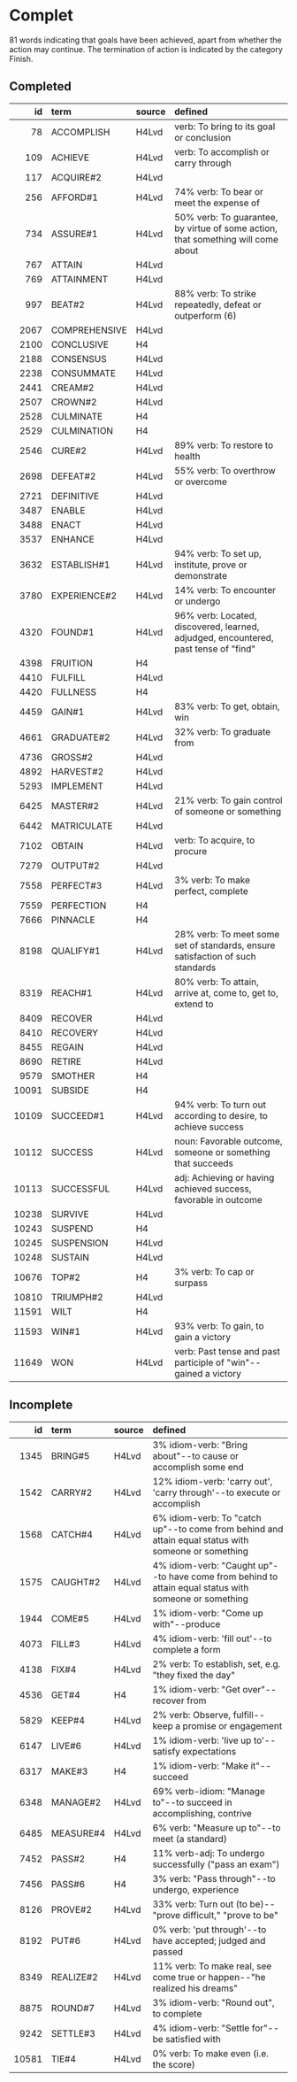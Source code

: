 # Complet

81 words indicating that goals have been achieved, apart from whether the action may continue. The termination of action is indicated by the category Finish.

## Completed

|    id | term          | source   | defined                                                                             |
|------:|:--------------|:---------|:------------------------------------------------------------------------------------|
|    78 | ACCOMPLISH    | H4Lvd    | verb: To bring to its goal or conclusion                                            |
|   109 | ACHIEVE       | H4Lvd    | verb: To accomplish or carry through                                                |
|   117 | ACQUIRE#2     | H4Lvd    |                                                                                     |
|   256 | AFFORD#1      | H4Lvd    | 74% verb: To bear or meet the expense of                                            |
|   734 | ASSURE#1      | H4Lvd    | 50% verb: To guarantee, by virtue of some action, that something will come about    |
|   767 | ATTAIN        | H4Lvd    |                                                                                     |
|   769 | ATTAINMENT    | H4Lvd    |                                                                                     |
|   997 | BEAT#2        | H4Lvd    | 88% verb: To strike repeatedly, defeat or outperform (6)                            |
|  2067 | COMPREHENSIVE | H4Lvd    |                                                                                     |
|  2100 | CONCLUSIVE    | H4       |                                                                                     |
|  2188 | CONSENSUS     | H4Lvd    |                                                                                     |
|  2238 | CONSUMMATE    | H4Lvd    |                                                                                     |
|  2441 | CREAM#2       | H4Lvd    |                                                                                     |
|  2507 | CROWN#2       | H4Lvd    |                                                                                     |
|  2528 | CULMINATE     | H4       |                                                                                     |
|  2529 | CULMINATION   | H4       |                                                                                     |
|  2546 | CURE#2        | H4Lvd    | 89% verb: To restore to health                                                      |
|  2698 | DEFEAT#2      | H4Lvd    | 55% verb: To overthrow or overcome                                                  |
|  2721 | DEFINITIVE    | H4Lvd    |                                                                                     |
|  3487 | ENABLE        | H4Lvd    |                                                                                     |
|  3488 | ENACT         | H4Lvd    |                                                                                     |
|  3537 | ENHANCE       | H4Lvd    |                                                                                     |
|  3632 | ESTABLISH#1   | H4Lvd    | 94% verb: To set up, institute, prove or demonstrate                                |
|  3780 | EXPERIENCE#2  | H4Lvd    | 14% verb: To encounter or undergo                                                   |
|  4320 | FOUND#1       | H4Lvd    | 96% verb: Located, discovered, learned, adjudged, encountered, past tense of "find" |
|  4398 | FRUITION      | H4       |                                                                                     |
|  4410 | FULFILL       | H4Lvd    |                                                                                     |
|  4420 | FULLNESS      | H4       |                                                                                     |
|  4459 | GAIN#1        | H4Lvd    | 83% verb: To get, obtain, win                                                       |
|  4661 | GRADUATE#2    | H4Lvd    | 32% verb: To graduate from                                                          |
|  4736 | GROSS#2       | H4Lvd    |                                                                                     |
|  4892 | HARVEST#2     | H4Lvd    |                                                                                     |
|  5293 | IMPLEMENT     | H4Lvd    |                                                                                     |
|  6425 | MASTER#2      | H4Lvd    | 21% verb: To gain control of someone or something                                   |
|  6442 | MATRICULATE   | H4Lvd    |                                                                                     |
|  7102 | OBTAIN        | H4Lvd    | verb: To acquire, to procure                                                        |
|  7279 | OUTPUT#2      | H4Lvd    |                                                                                     |
|  7558 | PERFECT#3     | H4Lvd    | 3% verb: To make perfect, complete                                                  |
|  7559 | PERFECTION    | H4       |                                                                                     |
|  7666 | PINNACLE      | H4       |                                                                                     |
|  8198 | QUALIFY#1     | H4Lvd    | 28% verb: To meet some set of standards, ensure satisfaction of such standards      |
|  8319 | REACH#1       | H4Lvd    | 80% verb: To attain, arrive at, come to, get to, extend to                          |
|  8409 | RECOVER       | H4Lvd    |                                                                                     |
|  8410 | RECOVERY      | H4Lvd    |                                                                                     |
|  8455 | REGAIN        | H4Lvd    |                                                                                     |
|  8690 | RETIRE        | H4Lvd    |                                                                                     |
|  9579 | SMOTHER       | H4       |                                                                                     |
| 10091 | SUBSIDE       | H4       |                                                                                     |
| 10109 | SUCCEED#1     | H4Lvd    | 94% verb: To turn out according to desire, to achieve success                       |
| 10112 | SUCCESS       | H4Lvd    | noun: Favorable outcome, someone or something that succeeds                         |
| 10113 | SUCCESSFUL    | H4Lvd    | adj: Achieving or having achieved success, favorable in outcome                     |
| 10238 | SURVIVE       | H4Lvd    |                                                                                     |
| 10243 | SUSPEND       | H4       |                                                                                     |
| 10245 | SUSPENSION    | H4Lvd    |                                                                                     |
| 10248 | SUSTAIN       | H4Lvd    |                                                                                     |
| 10676 | TOP#2         | H4       | 3% verb: To cap or surpass                                                          |
| 10810 | TRIUMPH#2     | H4Lvd    |                                                                                     |
| 11591 | WILT          | H4       |                                                                                     |
| 11593 | WIN#1         | H4Lvd    | 93% verb: To gain, to gain a victory                                                |
| 11649 | WON           | H4Lvd    | verb: Past tense and past participle of "win"--gained a victory                     |

## Incomplete

|    id | term      | source   | defined                                                                                                |
|------:|:----------|:---------|:-------------------------------------------------------------------------------------------------------|
|  1345 | BRING#5   | H4Lvd    | 3% idiom-verb: "Bring about"--to cause or accomplish some end                                          |
|  1542 | CARRY#2   | H4Lvd    | 12% idiom-verb: 'carry out', 'carry through'--to execute or accomplish                                 |
|  1568 | CATCH#4   | H4Lvd    | 6% idiom-verb: To "catch up"--to come from behind and attain equal status  with someone or something   |
|  1575 | CAUGHT#2  | H4Lvd    | 4% idiom-verb: "Caught up"--to have come from behind to attain equal status  with someone or something |
|  1944 | COME#5    | H4Lvd    | 1% idiom-verb: "Come up with"--produce                                                                 |
|  4073 | FILL#3    | H4Lvd    | 4% idiom-verb: 'fill out'--to complete a form                                                          |
|  4138 | FIX#4     | H4Lvd    | 2% verb: To establish, set, e.g. "they fixed the day"                                                  |
|  4536 | GET#4     | H4       | 1% idiom-verb: "Get over"--recover from                                                                |
|  5829 | KEEP#4    | H4Lvd    | 2% verb: Observe, fulfill--keep a promise or engagement                                                |
|  6147 | LIVE#6    | H4Lvd    | 1% idiom-verb: 'live up to'--satisfy expectations                                                      |
|  6317 | MAKE#3    | H4       | 1% idiom-verb: "Make it"--succeed                                                                      |
|  6348 | MANAGE#2  | H4Lvd    | 69% verb-idiom: "Manage to"--to succeed in accomplishing, contrive                                     |
|  6485 | MEASURE#4 | H4Lvd    | 6% verb: "Measure up to"--to meet (a standard)                                                         |
|  7452 | PASS#2    | H4       | 11% verb-adj: To undergo successfully ("pass an exam")                                                 |
|  7456 | PASS#6    | H4       | 3% verb: "Pass through"--to undergo, experience                                                        |
|  8126 | PROVE#2   | H4Lvd    | 33% verb: Turn out (to be)--"prove difficult," "prove to be"                                           |
|  8192 | PUT#6     | H4Lvd    | 0% verb: 'put through'--to have accepted; judged and passed                                            |
|  8349 | REALIZE#2 | H4Lvd    | 11% verb: To make real, see come true or happen--"he realized his dreams"                              |
|  8875 | ROUND#7   | H4Lvd    | 3% idiom-verb: "Round out", to complete                                                                |
|  9242 | SETTLE#3  | H4Lvd    | 4% idiom-verb: "Settle for"--be satisfied with                                                         |
| 10581 | TIE#4     | H4Lvd    | 0% verb: To make even (i.e. the score)                                                                 |